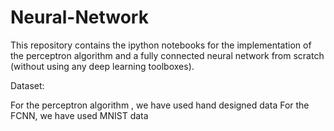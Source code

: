 # Neural-Network

This repository contains the ipython notebooks for the implementation of the perceptron algorithm and a fully connected neural network from scratch (without using any deep learning toolboxes).

Dataset:

For the perceptron algorithm , we have used hand designed data
For the FCNN, we have used MNIST data
